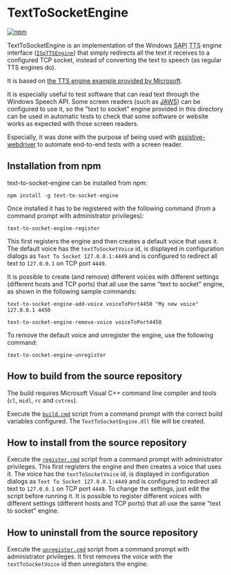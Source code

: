 # TextToSocketEngine

[![npm](https://img.shields.io/npm/v/text-to-socket-engine)](https://www.npmjs.com/package/text-to-socket-engine)

TextToSocketEngine is an implementation of the Windows <abbr title="Speech API">SAPI</abbr> <abbr title="Text-To-Speech">TTS</abbr> engine interface ([`ISpTTSEngine`](<https://docs.microsoft.com/en-us/previous-versions/windows/desktop/ms719558(v%3dvs.85)>)) that simply redirects all the text it receives to a configured TCP socket, instead of converting the text to speech (as regular TTS engines do).

It is based on [the TTS engine example provided by Microsoft](https://github.com/Microsoft/Windows-classic-samples/tree/master/Samples/Win7Samples/winui/speech/engines/samplettsengine/samplettsengine).

It is especially useful to test software that can read text through the Windows Speech API. Some screen readers (such as [JAWS](https://www.freedomscientific.com/products/software/jaws/)) can be configured to use it, so the "text to socket" engine provided in this directory can be used in automatic tests to check that some software or website works as expected with those screen readers.

Especially, it was done with the purpose of being used with [assistive-webdriver](../assistive-webdriver) to automate end-to-end tests with a screen reader.

## Installation from npm

text-to-socket-engine can be installed from npm:

```
npm install -g text-to-socket-engine
```

Once installed it has to be registered with the following command (from a command prompt with administrator privileges):

```
text-to-socket-engine-register
```

This first registers the engine and then creates a default voice that uses it.
The default voice has the `textToSocketVoice` id, is displayed in configuration dialogs as `Text To Socket 127.0.0.1:4449` and is configured to redirect all text to `127.0.0.1` on TCP port `4449`.

It is possible to create (and remove) different voices with different settings (different hosts and TCP ports) that all use the same "text to socket" engine, as shown in the following sample commands:

```
text-to-socket-engine-add-voice voiceToPort4450 "My new voice" 127.0.0.1 4450

text-to-socket-engine-remove-voice voiceToPort4450
```

To remove the default voice and unregister the engine, use the following command:

```
text-to-socket-engine-unregister
```

## How to build from the source repository

The build requires Microsoft Visual C++ command line compiler and tools (`cl`, `midl`, `rc` and `cvtres`).

Execute the [`build.cmd`](./build.cmd) script from a command prompt with the correct build variables configured. The `TextToSocketEngine.dll` file will be created.

## How to install from the source repository

Execute the [`register.cmd`](./register.cmd) script from a command prompt with administrator privileges. This first registers the engine and then creates a voice that uses it.
The voice has the `textToSocketVoice` id, is displayed in configuration dialogs as `Text To Socket 127.0.0.1:4449` and is configured to redirect all text to `127.0.0.1` on TCP port `4449`.
To change the settings, just edit the script before running it.
It is possible to register different voices with different settings (different hosts and TCP ports) that all use the same "text to socket" engine.

## How to uninstall from the source repository

Execute the [`unregister.cmd`](./unregister.cmd) script from a command prompt with administrator privileges. It first removes the voice with the `textToSocketVoice` id then unregisters the engine.

